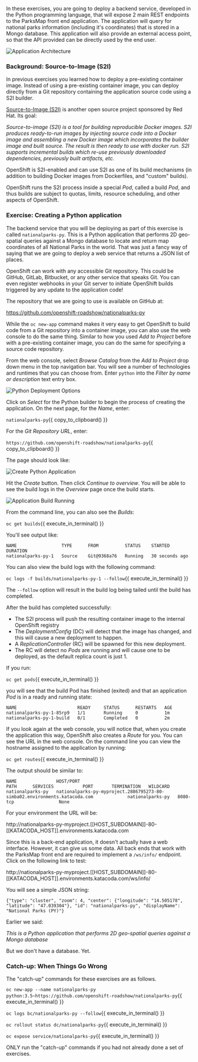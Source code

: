 In these exercises, you are going to deploy a backend service, developed in the Python
programming language, that will expose 2 main REST endpoints to the ParksMap front end application.
The application will query for national parks information (including it's
coordinates) that is stored in a Mongo database.
This application will also provide an external access point, so that the API
provided can be directly used by the end user.

![Application Architecture](images/07-application-architecture-stage-3.png)

### Background: Source-to-Image (S2I)

In previous exercises you learned how to deploy a pre-existing container
image. Instead of using a pre-existing container image, you can deploy directly from a Git repository containing the application source code using a S2I builder.

[Source-to-Image (S2I)](https://github.com/openshift/source-to-image) is another
open source project sponsored by Red Hat. Its goal:

_Source-to-image (S2I) is a tool for building reproducible Docker images. S2I
produces ready-to-run images by injecting source code into a Docker image and
assembling a new Docker image which incorporates the builder image and built
source. The result is then ready to use with docker run. S2I supports
incremental builds which re-use previously downloaded dependencies, previously
built artifacts, etc._

OpenShift is S2I-enabled and can use S2I as one of its build mechanisms (in
addition to building Docker images from Dockerfiles, and "custom" builds).

OpenShift runs the S2I process inside a special *Pod*, called a build
_Pod_, and thus builds are subject to quotas, limits, resource scheduling, and
other aspects of OpenShift.

### Exercise: Creating a Python application

The backend service that you will be deploying as part of this exercise is
called `nationalparks-py`.  This is a Python application that performs 2D
geo-spatial queries against a Mongo database to locate and return map
coordinates of all National Parks in the world. That was just a fancy way of
saying that we are going to deploy a web service that returns a JSON list of
places.

OpenShift can work with any accessible Git repository. This could be GitHub,
GitLab, Bitbucket, or any other service that speaks Git. You can even register webhooks in
your Git server to initiate OpenShift builds triggered by any update to the
application code!

The repository that we are going to use is available on GitHub at:

https://github.com/openshift-roadshow/nationalparks-py

While the `oc new-app` command makes it very easy to get OpenShift to build code
from a Git repository into a container image, you can also use the web
console to do the same thing. Similar to how you used _Add to Project_ before
with a pre-existing container image, you can do the same for specifying a source code
repository.

From the web console, select _Browse Catalog_ from the _Add to Project_ drop down menu in the top navigation bar.
You will see a number of technologies and runtimes that you
can choose from.
Enter `python` into the _Filter by name or description_ text entry box.

![Python Deployment Options](images/07-python-service-catalog.png)

Click on _Select_ for the Python builder to begin the process of creating the application. On the next page, for the _Name_, enter:

``nationalparks-py``{{ copy_to_clipboard() }}

For the _Git Repository URL_, enter:

``https://github.com/openshift-roadshow/nationalparks-py``{{ copy_to_clipboard() }}

The page should look like:

![Create Python Application](images/07-create-python-application.png)

Hit the _Create_ button. Then click _Continue to
overview_. You will be able to see the build logs in the _Overview_ page once the build starts.

![Application Build Running](images/07-application-build-running.png)

From the command line, you can also see the *Builds*:

``oc get builds``{{ execute_in_terminal() }}

You'll see output like:

```
NAME                 TYPE      FROM          STATUS    STARTED         DURATION
nationalparks-py-1   Source    Git@9368a76   Running   30 seconds ago
```

You can also view the build logs with the following command:

``oc logs -f builds/nationalparks-py-1 --follow``{{ execute_in_terminal() }}

The ``--follow`` option will result in the build log being tailed until the build has completed.

After the build has completed successfully:

* The S2I process will push the resulting container image to the internal OpenShift registry
* The _DeploymentConfig_ (DC) will detect that the image has changed, and this
  will cause a new deployment to happen.
* A _ReplicationController_ (RC) will be spawned for this new deployment.
* The RC will detect no *Pods* are running and will cause one to be deployed, as the default replica count is just 1.

If you run:

``oc get pods``{{ execute_in_terminal() }}

you will see that the build Pod
has finished (exited) and that an application *Pod* is in a ready and running state:

```
NAME                       READY     STATUS      RESTARTS   AGE
nationalparks-py-1-85rp9   1/1       Running     0          1m
nationalparks-py-1-build   0/1       Completed   0          2m
```

If you look again at the web console, you will notice that, when you create the
application this way, OpenShift also creates a *Route* for you. You can see the
URL in the web console. On the command line you can view the hostname assigned to the application by running:

``oc get routes``{{ execute_in_terminal() }}

The output should be similar to:

```
NAME               HOST/PORT                                                                    PATH      SERVICES           PORT       TERMINATION   WILDCARD
nationalparks-py   nationalparks-py-myproject.2886795273-80-simba02.environments.katacoda.com             nationalparks-py   8080-tcp                 None
```

For your environment the URL will be:

http://nationalparks-py-myproject.[[HOST_SUBDOMAIN]]-80-[[KATACODA_HOST]].environments.katacoda.com

Since this is a back-end application, it doesn't actually have a web interface.
However, it can give us some data. All back ends that work with the ParksMap
front end are required to implement a `/ws/info/` endpoint. Click on the following link to test:

http://nationalparks-py-myproject.[[HOST_SUBDOMAIN]]-80-[[KATACODA_HOST]].environments.katacoda.com/ws/info/

You will see a simple JSON string:

```
{"type": "cluster", "zoom": 4, "center": {"longitude": "14.505178", "latitude": "47.039304"}, "id": "nationalparks-py", "displayName": "National Parks (PY)"}
```

Earlier we said:

_This is a Python application that performs 2D geo-spatial queries
against a Mongo database_

But we don't have a database. Yet.

### Catch-up: When Things Go Wrong

The "catch-up" commands for these exercises are as follows.

``oc new-app --name nationalparks-py python:3.5~https://github.com/openshift-roadshow/nationalparks-py``{{ execute_in_terminal() }}

``oc logs bc/nationalparks-py --follow``{{ execute_in_terminal() }}

``oc rollout status dc/nationalparks-py``{{ execute_in_terminal() }}

``oc expose service/nationalparks-py``{{ execute_in_terminal() }}

ONLY run the "catch-up" commands if you had not already done a set of exercises.
